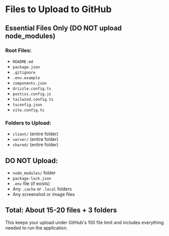 # Files to Upload to GitHub

## Essential Files Only (DO NOT upload node_modules)

### Root Files:
- `README.md`
- `package.json`
- `.gitignore`
- `.env.example`
- `components.json`
- `drizzle.config.ts`
- `postcss.config.js`
- `tailwind.config.ts`
- `tsconfig.json`
- `vite.config.ts`

### Folders to Upload:
- `client/` (entire folder)
- `server/` (entire folder) 
- `shared/` (entire folder)

## DO NOT Upload:
- `node_modules/` folder
- `package-lock.json`
- `.env` file (if exists)
- Any `.cache` or `.local` folders
- Any screenshot or image files

## Total: About 15-20 files + 3 folders

This keeps your upload under GitHub's 100 file limit and includes everything needed to run the application.